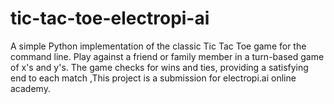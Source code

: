 # tic-tac-toe-electropi-ai
A simple Python implementation of the classic Tic Tac Toe game for the command line. Play against a friend or family member in a turn-based game of x's and y's. The game checks for wins and ties, providing a satisfying end to each match ,This project is a submission for electropi.ai online academy.
